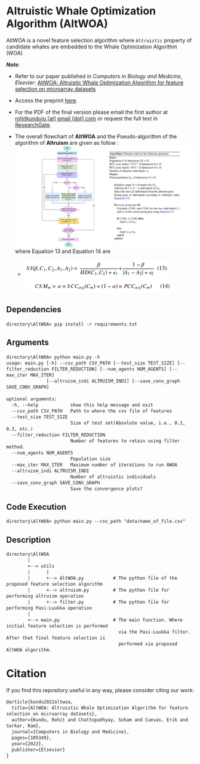 # Altruistic Whale Optimization Algorithm (AltWOA)
AltWOA is a novel feature selection algorithm where `Altruistic` property of candidate whales are embedded to the Whale Optimization Algorithm (WOA)

**_Note_**:
- Refer to our paper published in _Computers in Biology and Medicine, Elsevier_: [AltWOA: Altruistic Whale Optimization Algorithm for feature selection on microarray datasets](https://doi.org/10.1016/j.compbiomed.2022.105349)
- Access the preprint [here](https://raw.githubusercontent.com/Rohit-Kundu/AltWOA/main/preprint/AltWOA.pdf).
- For the PDF of the final version please email the first author at [rohitkunduju [at] gmail [dot] com](mailto:rohitkunduju@gmail.com) or request the full text in [ResearchGate](https://www.researchgate.net/publication/359162107_AltWOA_Altruistic_Whale_Optimization_Algorithm_for_feature_selection_on_microarray_datasets). 

- The overall flowchart of **AltWOA** and the Pseudo-algorithm of the algorithm of **Altruism** are given as follow :  ![AltWOA](https://github.com/Rohit-Kundu/AltWOA/blob/main/Pictures/Slide1.JPG) where Equation 13 and Equation 14 are
    -  ![Eq13](https://github.com/Rohit-Kundu/AltWOA/blob/main/Pictures/Screenshot%20(61)%20eq13.png) ![Eq14](https://github.com/Rohit-Kundu/AltWOA/blob/main/Pictures/Screenshot%20(62)%20eq14.png) 

## Dependencies 
    directory\AltWOA> pip install -r requirements.txt
## Arguments
    directory\AltWOA> python main.py -h
    usage: main.py [-h] --csv_path CSV_PATH [--test_size TEST_SIZE] [--filter_reduction FILTER_REDUCTION] [--num_agents NUM_AGENTS] [--max_iter MAX_ITER]
                   [--altruism_indi ALTRUISM_INDI] [--save_conv_graph SAVE_CONV_GRAPH]

    optional arguments:
      -h, --help            show this help message and exit
      --csv_path CSV_PATH   Path to where the csv file of features
      --test_size TEST_SIZE
                            Size of test set(Absolute value, i.e., 0.2, 0.3, etc.)
      --filter_reduction FILTER_REDUCTION
                            Number of features to retain using filter method.
      --num_agents NUM_AGENTS
                            Population size
      --max_iter MAX_ITER   Maximum number of iterations to run AWOA
      --altruism_indi ALTRUISM_INDI
                            Number of altruistic individuals
      --save_conv_graph SAVE_CONV_GRAPH
                            Save the convergence plots?
## Code Execution
    directory\AltWOA> python main.py --csv_path "data/name_of_file.csv"
## Description
    directory\AltWOA
            |
            +--> utils
            |      |
            |      +--> AltWOA.py           # The python file of the proposed feature selection algorithm
            |      +--> altruism.py         # The python file for performing altruism operation
            |      +--> filter.py           # The python file for performing Pasi-Luukka operation
            |
            +--> main.py                    # The main function. Where initial feature selection is performed 
                                              via the Pasi-Luukka filter. After that final feature selection is
                                              performed via proposed AltWOA algorithm. 

# Citation
If you find this repository useful in any way, please consider citing our work:
```
@article{kundu2022altwoa,
  title={AltWOA: Altruistic Whale Optimization Algorithm for feature selection on microarray datasets},
  author={Kundu, Rohit and Chattopadhyay, Soham and Cuevas, Erik and Sarkar, Ram},
  journal={Computers in Biology and Medicine},
  pages={105349},
  year={2022},
  publisher={Elsevier}
}
```

